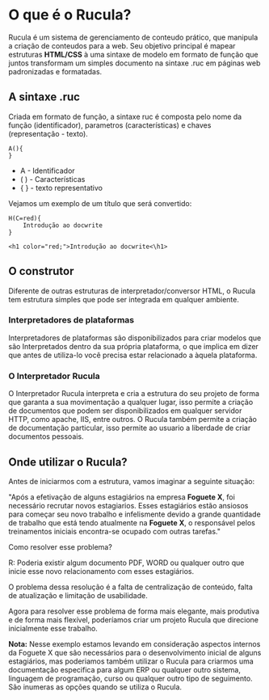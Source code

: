 # O que é o Rucula? 
Rucula é um sistema de gerenciamento de conteudo prático, que manipula a criação de conteudos para a web. Seu objetivo principal é mapear estruturas **HTML/CSS** à uma sintaxe de modelo em formato de função que juntos transformam um simples documento na sintaxe .ruc em páginas web padronizadas e formatadas.

## A sintaxe .ruc

Criada em formato de função, a sintaxe ruc é composta pelo nome da função (identificador), parametros (características) e chaves (representação - texto).

```
A(){
}
```
* A - Identificador
* ( ) - Características
* { } - texto representativo

Vejamos um exemplo de um título que será convertido:
```
H(C=red){
    Introdução ao docwrite
}
```
```
<h1 color="red;">Introdução ao docwrite<\h1>
```
## O construtor
Diferente de outras estruturas de interpretador/conversor HTML, o Rucula tem estrutura simples que pode ser integrada em qualquer ambiente.

### Interpretadores de plataformas
Interpretadores de plataformas são disponibilizados para criar modelos que são Interpretados dentro da sua própria plataforma, o que implica em dizer que antes de utiliza-lo você precisa estar relacionado a àquela plataforma.

### O Interpretador Rucula
O Interpretador Rucula interpreta e cria a estrutura do seu projeto de forma que garanta a sua movimentação a qualquer lugar, isso permite a criação de documentos que podem ser disponibilizados em qualquer servidor HTTP, como apache, IIS, entre outros. O Rucula também permite a criação de documentação particular, isso permite ao usuario a liberdade de criar documentos pessoais.

## Onde utilizar o Rucula?
Antes de iniciarmos com a estrutura, vamos imaginar a seguinte situação:

"Após a efetivação de alguns estagiários na empresa **Foguete X**, foi necessário recrutar novos estagiarios.  Esses estagiários estão ansiosos para começar seu novo trabalho e infelismente devido a grande quantidade de trabalho que está tendo atualmente na **Foguete X**, o responsável pelos treinamentos iniciais encontra-se ocupado com outras tarefas."

Como resolver esse problema?

R: Poderia existir algum documento PDF, WORD ou qualquer outro que inicie esse novo relacionamento com esses estagiários.

O problema dessa resolução é a falta de centralização de conteúdo, falta de atualização e limitação de usabilidade.

Agora para resolver esse problema de forma mais elegante, mais produtiva e de forma mais flexível, poderíamos criar um projeto Rucula que direcione inicialmente esse trabalho.

**Nota:** Nesse exemplo estamos levando em consideração aspectos internos da Foguete X que são necessários para o desenvolvimento inicial de alguns estagiários, mas poderiamos também utilizar o Rucula para criarmos uma documentação especifica para algum ERP ou qualquer outro sistema, linguagem de programação, curso ou qualquer outro tipo de seguimento. São inumeras as opções quando se utiliza o Rucula.

